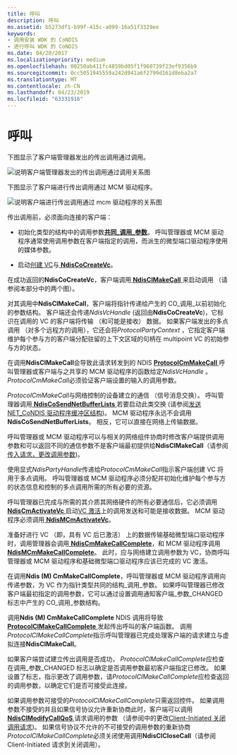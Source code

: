 ```yaml
---
title: 呼叫
description: 呼叫
ms.assetid: b5273df1-b99f-415c-a099-16a51f3329ee
keywords:
- 调用安装 WDK 的 CoNDIS
- 进行呼叫 WDK 的 CoNDIS
ms.date: 04/20/2017
ms.localizationpriority: medium
ms.openlocfilehash: 00250ab411fc4859bd05f1f960739f23ef9356b9
ms.sourcegitcommit: 0cc5051945559a242d941a6f2799d161d8eba2a7
ms.translationtype: MT
ms.contentlocale: zh-CN
ms.lasthandoff: 04/23/2019
ms.locfileid: "63331916"
---
```

# <a name="making-a-call"></a>呼叫





下图显示了客户端管理器发出的传出调用通过调用。

![说明客户端管理器发出的传出调用通过调用关系图](images/cm-11.png)

下图显示了客户端进行传出调用通过 MCM 驱动程序。

![说明客户端进行传出调用通过 mcm 驱动程序的关系图](images/fig1-11.png)

传出调用前，必须面向连接的客户端：

-   初始化类型的结构中的调用参数[**共同\_调用\_参数**](https://msdn.microsoft.com/library/windows/hardware/ff545384)。 呼叫管理器或 MCM 驱动程序通常使用调用参数在客户端指定的调用，而派生的微型端口驱动程序使用的媒体参数。

-   启动[创建 VC](creating-a-vc.md)与[ **NdisCoCreateVc**](https://msdn.microsoft.com/library/windows/hardware/ff561696)。

在成功返回的**NdisCoCreateVc**，客户端调用[ **NdisClMakeCall** ](https://msdn.microsoft.com/library/windows/hardware/ff561635)来启动调用 （请参阅本部分中的两个图）。

对其调用中**NdisClMakeCall**，客户端将指针传递给产生的 CO\_调用\_以前初始化的参数结构。 客户端还会传递*NdisVcHandle* (返回由**NdisCoCreateVc**)，它标识在调用的 VC 的客户端将传输 （和可能是接收） 数据。 如果客户端发出的多点调用 （对多个远程方的调用），它还会将*ProtocolPartyContext* ，它指定客户端维护每个参与方的客户端分配驻留的上下文区域的句柄在 multipoint VC 的初始参与方的状态。

在调用**NdisClMakeCall**会导致此请求转发到的 NDIS [ **ProtocolCmMakeCall** ](https://msdn.microsoft.com/library/windows/hardware/ff570246)呼叫管理器或客户端与之共享的 MCM 驱动程序的函数给定*NdisVcHandle* 。 *ProtocolCmMakeCall*必须验证客户端设置的输入的调用参数。

*ProtocolCmMakeCall*与网络控制的设备建立的通信 （信号消息交换）。 呼叫管理器调用[ **NdisCoSendNetBufferLists** ](https://msdn.microsoft.com/library/windows/hardware/ff561728)若要启动此类交换 (请参阅[发送 NET\_CoNDIS 驱动程序缓冲区结构](sending-net-buffer-structures-from-condis-drivers.md))。 MCM 驱动程序永远不会调用**NdisCoSendNetBufferLists**。 相反，它可以直接在网络上传输数据。

呼叫管理器或 MCM 驱动程序可以与相关的网络组件协商时修改客户端提供调用参数和可以返回不同的通信参数不是客户端最初提供给**NdisClMakeCall**（请参阅[传入请求，更改调用参数](incoming-request-to-change-call-parameters.md))。

使用显式*NdisPartyHandle*传递给*ProtocolCmMakeCall*指示客户端创建 VC 将用于多点调用。 呼叫管理器或 MCM 驱动程序必须分配并初始化维护每个参与方的状态信息和控制的多点调用所需的所有必要的资源。

呼叫管理器已完成与所需的其介质其网络硬件的所有必要通信后，它必须调用[ **NdisCmActivateVc** ](https://msdn.microsoft.com/library/windows/hardware/ff561649)启动[VC 激活](activating-a-vc.md)上的调用发送和可能是接收数据。 MCM 驱动程序必须调用[ **NdisMCmActivateVc**](https://msdn.microsoft.com/library/windows/hardware/ff562792)。

准备好进行 VC （即，具有 VC 后已激活） 上的数据传输基础微型端口驱动程序时，调用管理器会调用[ **NdisCmMakeCallComplete**](https://msdn.microsoft.com/library/windows/hardware/ff561677)，和 MCM 驱动程序调用[ **NdisMCmMakeCallComplete**](https://msdn.microsoft.com/library/windows/hardware/ff563544)。 此时，应与网络建立调用参数为 VC，协商呼叫管理器或 MCM 驱动程序和基础微型端口驱动程序应该已完成的 VC 激活。

在调用**Ndis (M) CmMakeCallComplete**，呼叫管理器或 MCM 驱动程序调用向传递参数，为 VC 作为指针类型共同的结构\_调用\_参数。 如果呼叫管理器已修改客户端最初指定的调用参数，它可以通过设置调用通知客户端\_参数\_CHANGED 标志中产生的 CO\_调用\_参数结构。

调用**Ndis (M) CmMakeCallComplete** NDIS 调用将导致[ **ProtocolClMakeCallComplete** ](https://msdn.microsoft.com/library/windows/hardware/ff570232)发起传出呼叫的客户端函数。 调用*ProtocolClMakeCallComplete*指示呼叫管理器已完成处理客户端的请求建立与虚拟连接**NdisClMakeCall**。

如果客户端尝试建立传出调用是否成功， *ProtocolClMakeCallComplete*应检查在调用\_参数\_CHANGED 标志以确定是否调用参数最初客户端指定已修改。 如果设置了标志，指示更改了调用参数，请*ProtocolClMakeCallComplete*应检查返回的调用参数，以确定它们是否可接受此连接。

如果调用参数可接受的*ProtocolClMakeCallComplete*只需返回控件。 如果调用参数不接受的并且如果信号协议允许重新协商此时，客户端可以调用[ **NdisClModifyCallQoS** ](https://msdn.microsoft.com/library/windows/hardware/ff561636)请求调用的参数 （请参阅中的更改[Client-Initiated 关闭调用请求](client-initiated-request-to-close-a-call.md))。 如果信号协议不允许的不可接受的调用参数的重新协商*ProtocolClMakeCallComplete*必须关闭使用调用**NdisClCloseCall**（请参阅 Client-Initiated 请求到关闭调用）。

 

 





